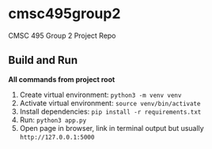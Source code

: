 # cmsc495group2
CMSC 495 Group 2 Project Repo

## Build and Run

**All commands from project root**

1. Create virtual environment: `python3 -m venv venv`
2. Activate virtual environment: `source venv/bin/activate`
3. Install dependencies: `pip install -r requirements.txt`
4. Run: `python3 app.py`
5. Open page in browser, link in terminal output but usually `http://127.0.0.1:5000`
